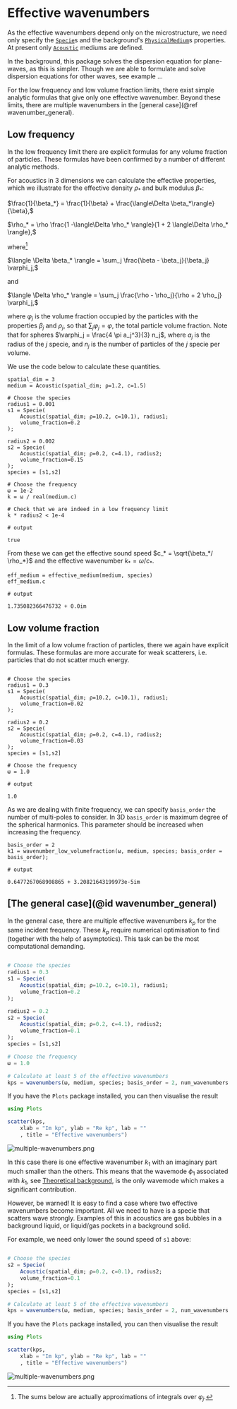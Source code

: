 # Effective wavenumbers

As the effective wavenumbers depend only on the microstructure, we need only specify the [`Specie`](@ref)s and the background's [`PhysicalMedium`](@ref)s properties. At present only [`Acoustic`](@ref) mediums are defined.

In the background, this package solves the dispersion equation for plane-waves, as this is simpler. Though we are able to formulate and solve dispersion equations for other waves, see example ...

For the low frequency and low volume fraction limits, there exist simple analytic formulas that give only one effective wavenumber. Beyond these limits, there are multiple wavenumbers in the [general case](@ref wavenumber_general).

## Low frequency

In the low frequency limit there are explicit formulas for any volume fraction of particles. These formulas have been confirmed by a number of different analytic methods.

For acoustics in 3 dimensions we can calculate the effective properties, which we illustrate for the effective density $\rho_*$ and bulk modulus $\beta_*$:

$\frac{1}{\beta_*} = \frac{1}{\beta} + \frac{\langle\Delta \beta_*\rangle}{\beta},$

$\rho_* = \rho \frac{1 -\langle\Delta \rho_* \rangle}{1 + 2 \langle\Delta \rho_* \rangle},$

where[^1]

[^1]: The sums below are actually approximations of integrals over $\varphi_j$.

$\langle \Delta \beta_* \rangle  =  \sum_j \frac{\beta - \beta_j}{\beta_j}  \varphi_j,$

and

$\langle \Delta \rho_* \rangle  =  \sum_j \frac{\rho - \rho_j}{\rho + 2 \rho_j}   \varphi_j,$

where $\varphi_j$ is the volume fraction occupied by the particles with the properties $\beta_j$ and $\rho_j$, so that $\sum_j \varphi_j = \varphi$, the total particle volume fraction. Note that for spheres $\varphi_j = \frac{4 \pi a_j^3}{3} n_j$, where $a_j$ is the radius of the $j$ specie, and $n_j$ is the number of particles of the $j$ specie per volume.


We use the code below to calculate these quantities.

```jldoctest 2; setup = :(using EffectiveWaves)
spatial_dim = 3
medium = Acoustic(spatial_dim; ρ=1.2, c=1.5)

# Choose the species
radius1 = 0.001
s1 = Specie(
    Acoustic(spatial_dim; ρ=10.2, c=10.1), radius1;
    volume_fraction=0.2
);

radius2 = 0.002
s2 = Specie(
    Acoustic(spatial_dim; ρ=0.2, c=4.1), radius2;
    volume_fraction=0.15
);
species = [s1,s2]

# Choose the frequency
ω = 1e-2
k = ω / real(medium.c)

# Check that we are indeed in a low frequency limit
k * radius2 < 1e-4

# output

true
```

From these we can get the effective sound speed $c_* = \sqrt{\beta_*/ \rho_*}$ and the effective wavenumber $k_* = \omega / c_*$.
```jldoctest 2
eff_medium = effective_medium(medium, species)
eff_medium.c

# output

1.735082366476732 + 0.0im
```


## Low volume fraction

In the limit of a low volume fraction of particles, there we again have explicit formulas. These formulas are more accurate for weak scatterers, i.e. particles that do not scatter much energy.
```jldoctest 2; output = false

# Choose the species
radius1 = 0.3
s1 = Specie(
    Acoustic(spatial_dim; ρ=10.2, c=10.1), radius1;
    volume_fraction=0.02
);

radius2 = 0.2
s2 = Specie(
    Acoustic(spatial_dim; ρ=0.2, c=4.1), radius2;
    volume_fraction=0.03
);
species = [s1,s2]

# Choose the frequency
ω = 1.0

# output

1.0
```
As we are dealing with finite frequency, we can specify `basis_order` the number of multi-poles to consider. In 3D `basis_order` is maximum degree of the spherical harmonics. This parameter should be increased when increasing the frequency.
```jldoctest 2; output = false, filter = r".*"s
basis_order = 2
k1 = wavenumber_low_volumefraction(ω, medium, species; basis_order = basis_order);

# output

0.6477267068908865 + 3.20821643199973e-5im
```

## [The general case](@id wavenumber_general)
In the general case, there are multiple effective wavenumbers $k_p$ for the same incident frequency. These $k_p$ require numerical optimisation to find (together with the help of asymptotics). This task can be the most computational demanding.
```julia

# Choose the species
radius1 = 0.3
s1 = Specie(
    Acoustic(spatial_dim; ρ=10.2, c=10.1), radius1;
    volume_fraction=0.2
);

radius2 = 0.2
s2 = Specie(
    Acoustic(spatial_dim; ρ=0.2, c=4.1), radius2;
    volume_fraction=0.1
);
species = [s1,s2]

# Choose the frequency
ω = 1.0

# Calculate at least 5 of the effective wavenumbers
kps = wavenumbers(ω, medium, species; basis_order = 2, num_wavenumbers = 5)
```
If you have the `Plots` package installed, you can then visualise the result
```julia
using Plots

scatter(kps,
    xlab = "Im kp", ylab = "Re kp", lab = ""
    , title = "Effective wavenumbers")
```
![multiple-wavenumbers.png](../assets/multiple-wavenumbers.png)

In this case there is one effective wavenumber $k_1$ with an imaginary part much smaller than the others. This means that the wavemode $\phi_1$ associated with $k_1$, see [Theoretical background](@ref), is the only wavemode which makes a significant contribution.

However, be warned! It is easy to find a case where two effective wavenumbers become important. All we need to have is a specie that scatters wave strongly. Examples of this in acoustics are gas bubbles in a background liquid, or liquid/gas pockets in a background solid.

For example, we need only lower the sound speed of `s1` above:
```julia

# Choose the species
s2 = Specie(
    Acoustic(spatial_dim; ρ=0.2, c=0.1), radius2;
    volume_fraction=0.1
);
species = [s1,s2]

# Calculate at least 5 of the effective wavenumbers
kps = wavenumbers(ω, medium, species; basis_order = 2, num_wavenumbers = 5)
```
If you have the `Plots` package installed, you can then visualise the result
```julia
using Plots

scatter(kps,
    xlab = "Im kp", ylab = "Re kp", lab = ""
    , title = "Effective wavenumbers")
```
![multiple-wavenumbers.png](../assets/multiple-wavenumbers-2.png)
